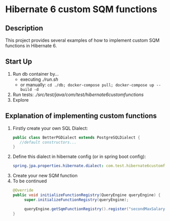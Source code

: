 # Hibernate 6 custom SQM functions

## Description

This project provides several examples of how to implement custom SQM functions in Hibernate 6.

## Start Up

1. Run db container by...
    - executing *./run.sh*
    - or manually: `cd ./db; docker-compose pull; docker-compose up --build -d`
2. Run tests: *./src/test/java/com/test/hibernate6customfunctions*
3. Explore

## Explanation of implementing custom functions

1. Firstly create your own SQL Dialect:
   ```java
   public class BetterPGDialect extends PostgreSQLDialect {
      //default constructors...
   }
   ```
2. Define this dialect in hibernate config (or in spring boot config):
   ```yaml
   spring.jpa.properties.hibernate.dialect: com.test.hibernate6customfunctions.dialect.BetterPGDialect
   ```
3. Create your new SQM function
4. To be continued
   ```java
   @Override
   public void initializeFunctionRegistry(QueryEngine queryEngine) {
        super.initializeFunctionRegistry(queryEngine);

        queryEngine.getSqmFunctionRegistry().register("secondMaxSalary", new SecondMaxSqmFunction("secondMaxSalary", queryEngine.getTypeConfiguration()));
   }
   ```